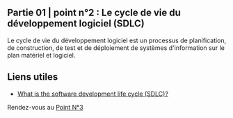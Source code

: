 ## Partie 01 | point n°2 : Le cycle de vie du développement logiciel (SDLC)

Le cycle de vie du développement logiciel est un processus de planification, de construction, de test et de déploiement de systèmes d'information sur le plan matériel et logiciel.




## Liens utiles 

- [What is the software development life cycle (SDLC)?](https://www.servicenow.com/products/devops/what-is-sdlc.html)


Rendez-vous au [Point N°3](partie0103.md)